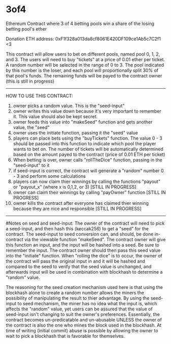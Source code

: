 # 3of4
Ethereum Contract where 3 of 4 betting pools win a share of the losing betting pool's ether

Donation ETH address: 0xF1f328a013da8cf8061E420DF109ce1Ab5c7C2f1      <3

This contract will allow users to bet on different pools, named pool 0, 1, 2, and 3. The users will need to buy "tickets" at a price of 0.01 ether per ticket.
A random number will be selected in the range of 0 to 3. The pool indicated by this number is the loser, and each pool will proportionally split 30% of that pool's funds. The remaining funds will be payed to the contract owner (this is still in progress)

------------------------------------------------------------
HOW TO USE THIS CONTRACT:
1)  owner picks a random value. This is the "seed-input"
2)  owner writes this value down because it's very important to remember it. This value should also be kept secret.
3)  owner feeds this value into "makeSeed" function and gets another value, the "seed"
4)  owner uses the initiate function, passing it the "seed" value
5)  players can place bets using the "buyTickets" function. The value 0 - 3 should be passed into this function to indicate which pool the player wants to bet on. The number of tickets will be automatically determined based on the amount payed to the contract (price of 0.01 ETH per ticket)
6)  When betting is over, owner calls "rollTheDice" function, passing in the "seed-input" to it
7)  if seed-input is correct, the contract will generate a "random" number 0 - 3 and perform some calculations
8)  players can now claim thier winnings by calling the functions "payout" or "payout_x" (where x is 0,1,2, or 3) [STILL IN PROGRESS]
9)  owner can claim their winnings by calling "payOwner" function [STILL IN PROGRESS]
10) owner kills the contract after everyone has claimed thier winning because they are nice and responsible [STILL IN PROGRESS]
-----------------------------------------------------------

#Notes on seed and seed-input:
The owner of the contract will need to pick a seed-input, and then hash this (keccak256) to get a "seed" for the contract.
The seed-input to seed conversion can, and should, be done in-contract via the viewable function "makeSeed".
The contract owner will give this function an input, and the input will be hashed into a seed. Be sure to remember the input.
The contract owner should then pass this seed value into the "initiate" function.
When "rolling the dice" is to occur, the owner of the contract will pass the original input in and it will be hashed and compared to the seed to verify that the seed value is unchanged, and afterwards input will be used in combination with blockhash to determine a "random" value.

The reasoning for the seed creation mechanism used here is that using the blockhash alone to create a random number allows the miners the possibility of manipulating the result to thier advantage. By using the seed-input to seed mechanism, the miner has no idea what the input is, which affects the "random" value, yet users can be assured that the value of seed-input isn't changing to suit the owner's preferences. Essentially, the contract becomes un-predicatable and un-abusable UNLESS the owner of the contract is also the one who mines the block used in the blockhash. At time of writing (initial commit) abuse is possible by allowing the owner to wait to pick a blockhash that is favorable for themselves.



